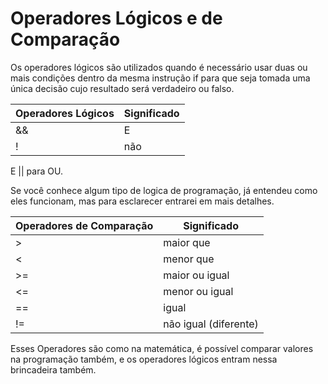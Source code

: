 # Operadores Lógicos e de Comparação

Os operadores lógicos são utilizados quando é necessário usar duas ou mais condições dentro da mesma instrução if para que seja tomada uma única decisão cujo resultado será verdadeiro ou falso.

| Operadores Lógicos| Significado |
|-----------------|----------------|
| && | E |
| ! | não |

E || para OU.

Se você conhece algum tipo de logica de programação, já entendeu como eles funcionam, mas para esclarecer entrarei em mais detalhes.

| Operadores de Comparação |  Significado |
| ----------------------- | ------------ |
| > | maior que |
| < | menor que |
| >=| maior ou igual|
| <= | menor ou igual |
| == | igual |
| != | não igual (diferente) |

Esses Operadores são como na matemática, é possível comparar valores na programação também, e os operadores lógicos entram nessa brincadeira também.